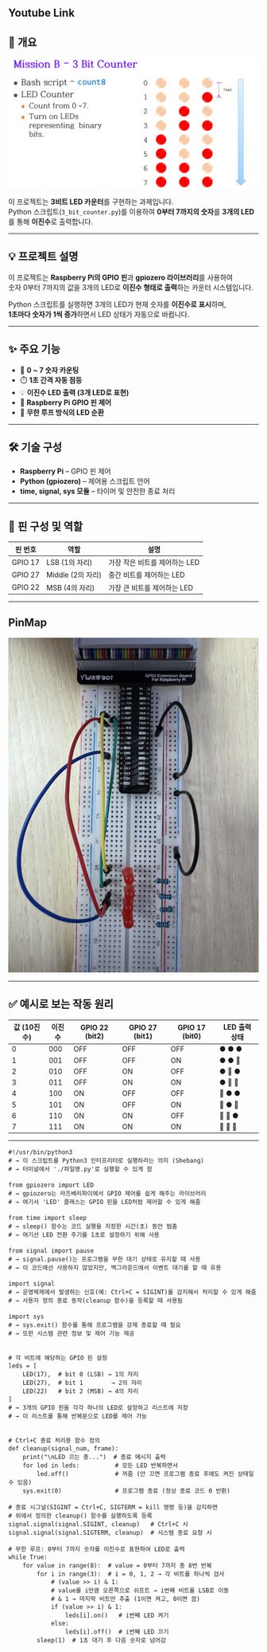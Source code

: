 
## Youtube Link


## 📘 개요

![Assignment](../Images/3_Bits_Counter_Mission.png)

이 프로젝트는 **3비트 LED 카운터**를 구현하는 과제입니다.  
Python 스크립트(`3_bit_counter.py`)를 이용하여 **0부터 7까지의 숫자**를 **3개의 LED**를 통해 **이진수**로 출력합니다.

---

## 💡 프로젝트 설명

이 프로젝트는 **Raspberry Pi의 GPIO 핀**과 **gpiozero 라이브러리**를 사용하여  
숫자 0부터 7까지의 값을 3개의 LED로 **이진수 형태로 출력**하는 카운터 시스템입니다.

Python 스크립트를 실행하면 3개의 LED가 현재 숫자를 **이진수로 표시**하며,  
**1초마다 숫자가 1씩 증가**하면서 LED 상태가 자동으로 바뀝니다.

---

## ✨ 주요 기능

- 🔢 **0 ~ 7 숫자 카운팅**
- ⏱️ **1초 간격 자동 점등**
- 💡 **이진수 LED 출력 (3개 LED로 표현)**
- 🧠 **Raspberry Pi GPIO 핀 제어**
- 🔁 **무한 루프 방식의 LED 순환**

---

## 🛠️ 기술 구성

- **Raspberry Pi** – GPIO 핀 제어
- **Python (gpiozero)** – 제어용 스크립트 언어
- **time, signal, sys 모듈** – 타이머 및 안전한 종료 처리

---

## 🔌 핀 구성 및 역할

| 핀 번호     | 역할                  | 설명                              |
|-------------|-----------------------|-----------------------------------|
| GPIO 17     | LSB (1의 자리)        | 가장 작은 비트를 제어하는 LED     |
| GPIO 27     | Middle (2의 자리)     | 중간 비트를 제어하는 LED          |
| GPIO 22     | MSB (4의 자리)        | 가장 큰 비트를 제어하는 LED       |

---

## PinMap
![Pin_map](../Images/3_Bits_PinMap.jpg)

---
## ✅ 예시로 보는 작동 원리

| 값 (10진수) | 이진수 | GPIO 22 (bit2) | GPIO 27 (bit1) | GPIO 17 (bit0) | LED 출력 상태      |
|-------------|--------|----------------|----------------|----------------|---------------------|
| 0           | 000    | OFF            | OFF            | OFF            | ● ● ●               |
| 1           | 001    | OFF            | OFF            | ON             | ● ● 🔴              |
| 2           | 010    | OFF            | ON             | OFF            | ● 🔴 ●              |
| 3           | 011    | OFF            | ON             | ON             | ● 🔴 🔴             |
| 4           | 100    | ON             | OFF            | OFF            | 🔴 ● ●             |
| 5           | 101    | ON             | OFF            | ON             | 🔴 ● 🔴            |
| 6           | 110    | ON             | ON             | OFF            | 🔴 🔴 ●           |
| 7           | 111    | ON             | ON             | ON             | 🔴 🔴 🔴          |

---



```
#!/usr/bin/python3
# → 이 스크립트를 Python3 인터프리터로 실행하라는 의미 (Shebang)
# → 터미널에서 './파일명.py'로 실행할 수 있게 함

from gpiozero import LED
# → gpiozero는 라즈베리파이에서 GPIO 제어를 쉽게 해주는 라이브러리
# → 여기서 'LED' 클래스는 GPIO 핀을 LED처럼 제어할 수 있게 해줌

from time import sleep
# → sleep() 함수는 코드 실행을 지정한 시간(초) 동안 멈춤
# → 여기선 LED 전환 주기를 1초로 설정하기 위해 사용

from signal import pause
# → signal.pause()는 프로그램을 무한 대기 상태로 유지할 때 사용
# → 이 코드에선 사용하지 않았지만, 백그라운드에서 이벤트 대기를 할 때 유용

import signal
# → 운영체제에서 발생하는 신호(예: Ctrl+C = SIGINT)를 감지해서 처리할 수 있게 해줌
# → 사용자 정의 종료 동작(cleanup 함수)을 등록할 때 사용됨

import sys
# → sys.exit() 함수를 통해 프로그램을 강제 종료할 때 필요
# → 또한 시스템 관련 정보 및 제어 기능 제공


# 각 비트에 해당하는 GPIO 핀 설정
leds = [
    LED(17),  # bit 0 (LSB) → 1의 자리
    LED(27),  # bit 1        → 2의 자리
    LED(22)   # bit 2 (MSB) → 4의 자리
]
# → 3개의 GPIO 핀을 각각 하나의 LED로 설정하고 리스트에 저장
# → 이 리스트를 통해 반복문으로 LED를 제어 가능


# Ctrl+C 종료 처리용 함수 정의
def cleanup(signal_num, frame):
    print("\nLED 끄는 중...")  # 종료 메시지 출력
    for led in leds:          # 모든 LED 반복하면서
        led.off()             # 꺼줌 (안 끄면 프로그램 종료 후에도 켜진 상태일 수 있음)
    sys.exit(0)               # 프로그램 종료 (정상 종료 코드 0 반환)

# 종료 시그널(SIGINT = Ctrl+C, SIGTERM = kill 명령 등)을 감지하면
# 위에서 정의한 cleanup() 함수를 실행하도록 등록
signal.signal(signal.SIGINT, cleanup)   # Ctrl+C 시
signal.signal(signal.SIGTERM, cleanup)  # 시스템 종료 요청 시

# 무한 루프: 0부터 7까지 숫자를 이진수로 표현하여 LED로 출력
while True:
    for value in range(8):  # value = 0부터 7까지 총 8번 반복
        for i in range(3):  # i = 0, 1, 2 → 각 비트를 하나씩 검사
            # (value >> i) & 1:
            # value를 i만큼 오른쪽으로 쉬프트 → i번째 비트를 LSB로 이동
            # & 1 → 마지막 비트만 추출 (1이면 켜고, 0이면 끔)
            if (value >> i) & 1:
                leds[i].on()   # i번째 LED 켜기
            else:
                leds[i].off()  # i번째 LED 끄기
        sleep(1)  # 1초 대기 후 다음 숫자로 넘어감
```
